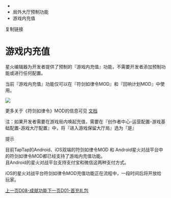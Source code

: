   * [](/)
  * 局外大厅预制功能
  * 游戏内充值

复制链接

# 游戏内充值

星火编辑器为开发者提供了预制的『游戏内充值』功能，不需要开发者添加预制功能或进行任何配置。

当前『游戏内充值』功能仅可以在『符剑如律令MOD』和『回响计划MOD』中使用。

![](https://doc.sce.xd.com/assets/images/充值截图-7a15c79f2ce9765053929e5941ffccf2.jpg)

更多关于《符剑如律令》MOD的信息可见 [文档](https://doc.sce.xd.com/Manual/GamePublish/FujianMOD)

注：如果开发者需要在游戏局内唤起充值，需要在『创作者中心-运营配置-游戏基础配置-游戏大厅配置』中，将『进入游戏保留大厅局』选为『是』

提示

目前TapTap的Android、iOS双端的符剑如律令MOD 和 Android星火对战平台中的符剑如律令MOD都已经支持了游戏内充值功能。  
且Android的星火对战平台支持支付宝和微信这两种支付方式。

iOS的星火对战平台符剑如律令MOD充值功能正在流程中，一段时间后将开放给玩家。

[上一页D08-成就功能](/Manual/Homepage/Achievement)[下一页D01-首充礼包](/Manual/Homepage/FisrtGift)


